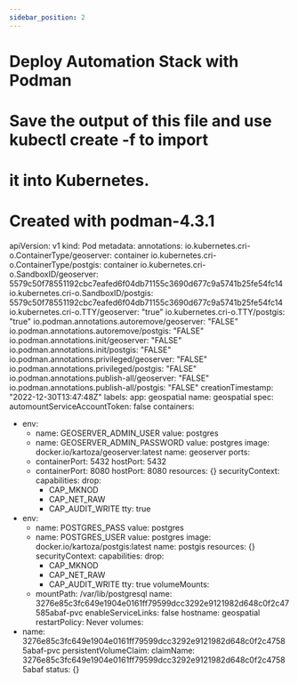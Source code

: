 ```yaml
---
sidebar_position: 2
---
```


# Deploy Automation Stack with Podman


# Save the output of this file and use kubectl create -f to import
# it into Kubernetes.
#
# Created with podman-4.3.1
apiVersion: v1
kind: Pod
metadata:
  annotations:
    io.kubernetes.cri-o.ContainerType/geoserver: container
    io.kubernetes.cri-o.ContainerType/postgis: container
    io.kubernetes.cri-o.SandboxID/geoserver: 5579c50f78551192cbc7eafed6f04db71155c3690d677c9a5741b25fe54fc14
    io.kubernetes.cri-o.SandboxID/postgis: 5579c50f78551192cbc7eafed6f04db71155c3690d677c9a5741b25fe54fc14
    io.kubernetes.cri-o.TTY/geoserver: "true"
    io.kubernetes.cri-o.TTY/postgis: "true"
    io.podman.annotations.autoremove/geoserver: "FALSE"
    io.podman.annotations.autoremove/postgis: "FALSE"
    io.podman.annotations.init/geoserver: "FALSE"
    io.podman.annotations.init/postgis: "FALSE"
    io.podman.annotations.privileged/geoserver: "FALSE"
    io.podman.annotations.privileged/postgis: "FALSE"
    io.podman.annotations.publish-all/geoserver: "FALSE"
    io.podman.annotations.publish-all/postgis: "FALSE"
  creationTimestamp: "2022-12-30T13:47:48Z"
  labels:
    app: geospatial
  name: geospatial
spec:
  automountServiceAccountToken: false
  containers:
  - env:
    - name: GEOSERVER_ADMIN_USER
      value: postgres
    - name: GEOSERVER_ADMIN_PASSWORD
      value: postgres
    image: docker.io/kartoza/geoserver:latest
    name: geoserver
    ports:
    - containerPort: 5432
      hostPort: 5432
    - containerPort: 8080
      hostPort: 8080
    resources: {}
    securityContext:
      capabilities:
        drop:
        - CAP_MKNOD
        - CAP_NET_RAW
        - CAP_AUDIT_WRITE
    tty: true
  - env:
    - name: POSTGRES_PASS
      value: postgres
    - name: POSTGRES_USER
      value: postgres
    image: docker.io/kartoza/postgis:latest
    name: postgis
    resources: {}
    securityContext:
      capabilities:
        drop:
        - CAP_MKNOD
        - CAP_NET_RAW
        - CAP_AUDIT_WRITE
    tty: true
    volumeMounts:
    - mountPath: /var/lib/postgresql
      name: 3276e85c3fc649e1904e0161ff79599dcc3292e9121982d648c0f2c47585abaf-pvc
  enableServiceLinks: false
  hostname: geospatial
  restartPolicy: Never
  volumes:
  - name: 3276e85c3fc649e1904e0161ff79599dcc3292e9121982d648c0f2c47585abaf-pvc
    persistentVolumeClaim:
      claimName: 3276e85c3fc649e1904e0161ff79599dcc3292e9121982d648c0f2c47585abaf
status: {}